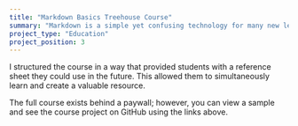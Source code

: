```yaml
---
title: "Markdown Basics Treehouse Course"
summary: "Markdown is a simple yet confusing technology for many new learners. To assist Treehouse students when writing forum posts, GitHub READMEs, and other Markdown documents, I wrote, recorded and edited this Markdown Basics course."
project_type: "Education"
project_position: 3
---
```


I structured the course in a way that provided students with a reference sheet they could use in the future. This allowed them to simultaneously learn and create a valuable resource.

The full course exists behind a paywall; however, you can view a sample and see the course project on GitHub using the links above.
